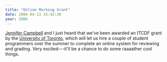 ```yaml
---
title: "Online Marking Grant"
date: 2006-04-13 15:42:30
year: 2006
---
```

<a href="http://www.cs.utoronto.ca/~campbell">Jennifer Campbell</a> and I just heard that we've been awarded an ITCDF grant by the <a href="http://www.utoronto.ca">University of Toronto</a>, which will let us hire a couple of student programmers over the summer to complete an online system for reviewing and grading.  Very excited---it'll be a chance to do some raaaather cool things.
